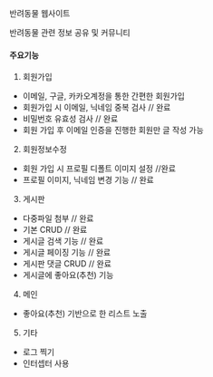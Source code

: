 반려동물 웹사이트

반려동물 관련 정보 공유 및 커뮤니티

#### 주요기능

1. 회원가입
- 이메일, 구글, 카카오계정을 통한 간편한 회원가입
- 회원가입 시 이메일, 닉네임 중복 검사 // 완료
- 비밀번호 유효성 검사 // 완료
- 회원 가입 후 이메일 인증을 진행한 회원만 글 작성 가능

2. 회원정보수정
- 회원 가입 시 프로필 디폴트 이미지 설정 //완료
- 프로필 이미지, 닉네임 변경 기능 // 완료

3. 게시판
- 다중파일 첨부 // 완료
- 기본 CRUD // 완료
- 게시글 검색 기능 // 완료
- 게시글 페이징 기능 // 완료
- 게시판 댓글 CRUD // 완료
- 게시글에 좋아요(추천) 기능

4. 메인
- 좋아요(추천) 기반으로 한 리스트 노출

5. 기타
- 로그 찍기
- 인터셉터 사용
